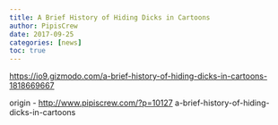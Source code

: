 ```yaml
---
title: A Brief History of Hiding Dicks in Cartoons
author: PipisCrew
date: 2017-09-25
categories: [news]
toc: true
---
```


https://io9.gizmodo.com/a-brief-history-of-hiding-dicks-in-cartoons-1818669667

origin - http://www.pipiscrew.com/?p=10127 a-brief-history-of-hiding-dicks-in-cartoons